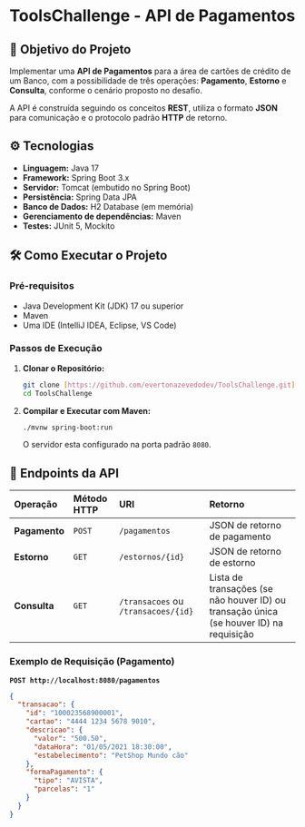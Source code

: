 # ToolsChallenge - API de Pagamentos

## 📄 Objetivo do Projeto

Implementar uma **API de Pagamentos** para a área de cartões de crédito de um Banco, com a possibilidade de três operações: **Pagamento**, **Estorno** e **Consulta**, conforme o cenário proposto no desafio. 

A API é construída seguindo os conceitos **REST**, utiliza o formato **JSON** para comunicação e o protocolo padrão **HTTP** de retorno.

## ⚙️ Tecnologias

* **Linguagem:** Java 17
* **Framework:** Spring Boot 3.x
* **Servidor:** Tomcat (embutido no Spring Boot)
* **Persistência:** Spring Data JPA
* **Banco de Dados:** H2 Database (em memória)
* **Gerenciamento de dependências:** Maven
* **Testes:** JUnit 5, Mockito

## 🛠️ Como Executar o Projeto

### Pré-requisitos

* Java Development Kit (JDK) 17 ou superior
* Maven
* Uma IDE (IntelliJ IDEA, Eclipse, VS Code)

### Passos de Execução

1.  **Clonar o Repositório:**
    ```bash
    git clone [https://github.com/evertonazevedodev/ToolsChallenge.git]
    cd ToolsChallenge
    ```

2.  **Compilar e Executar com Maven:**
    ```bash
    ./mvnw spring-boot:run
    ```
    O servidor esta configurado na porta padrão `8080`.

## 📌 Endpoints da API

| Operação | Método HTTP | URI | Retorno |
| :--- | :--- | :--- | :--- |
| **Pagamento** | `POST` | `/pagamentos` | JSON de retorno de pagamento |
| **Estorno** | `GET` | `/estornos/{id}` | JSON de retorno de estorno |
| **Consulta** | `GET` | `/transacoes` ou `/transacoes/{id}` | Lista de transações (se não houver ID) ou transação única (se houver ID) na requisição |

### Exemplo de Requisição (Pagamento)

**`POST http://localhost:8080/pagamentos`**

```json
{
  "transacao": {
    "id": "100023568900001",
    "cartao": "4444 1234 5678 9010",
    "descricao": {
      "valor": "500.50",
      "dataHora": "01/05/2021 18:30:00",
      "estabelecimento": "PetShop Mundo cão"
    },
    "formaPagamento": {
      "tipo": "AVISTA",
      "parcelas": "1"
    }
  }
}
